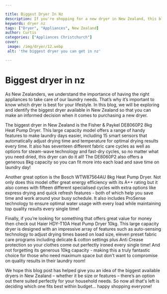 ```yaml
---

title: Biggest Dryer In Nz
description: If you're shopping for a new dryer in New Zealand, this blog is the perfect guide to help you identify the biggest model available and make an informed purchase; read on to learn more!
keywords: dryer nz
tags: ["Dryer", "Appliances", New Zealand]
author: Curtis
categories: ["Appliances Christchurch"]
cover: 
 image: /img/dryer/12.webp
 alt: 'the biggest dryer you can get in nz'

---
```


# Biggest dryer in nz

As New Zealanders, we understand the importance of having the right appliances to take care of our laundry needs. That’s why it’s important to know which dryer is best for your lifestyle. In this blog, we will be exploring and identify the biggest dryer available in New Zealand so that you can make an informed decision when it comes to purchasing a new dryer. 

The biggest dryer in New Zealand is the Fisher & Paykel DE8060P2 8kg Heat Pump Dryer. This large capacity model offers a range of handy features to make laundry days easier, including 15 smart sensors that automatically adjust drying time and temperature for optimal drying results every time. It also has seventeen different fabric care cycles as well as options for steam-wave technology and fast-dry cycles, so no matter what you need dried, this dryer can do it all! The DE8060P2 also offers a generous 8kg capacity so you can fit more into each load and save time on laundry day! 

Another great option is the Bosch WTW87564AU 8kg Heat Pump Dryer. Not only does this model offer great energy efficiency with its A++ rating but it also comes with fifteen different specialised cycles with extra options like express drying and quick refresh features - both of which help you save time and work around your busy schedule. It also includes ProSense technology to ensure optimal water usage with every load while maintaining top quality results every single time! 

Finally, if you’re looking for something that offers great value for money then check out Haier HDY-T10A Heat Pump Dryer 10kg. This large capacity dryer is designed with an impressive array of features such as auto-sensing technology to adjust drying times based on load size, eleven preset fabric care programs including delicate & cotton settings plus Anti Crease protection so your clothes come out perfectly ironed every single time! And not forgetting its generous 10kg capacity - making this a truly fantastic choice for those who need maximum space but don't want to compromise on quality results in their laundry room! 

We hope this blog post has helped give you an idea of the biggest available dryers in New Zealand – whether it be size or features – there’s an option out there suited perfectly for your household needs. So now all that's left is deciding which one fits best within budget... happy shopping everyone!